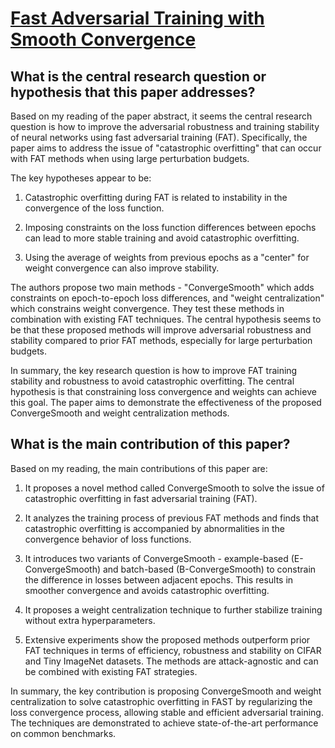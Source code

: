 # [Fast Adversarial Training with Smooth Convergence](https://arxiv.org/abs/2308.12857)

## What is the central research question or hypothesis that this paper addresses?

 Based on my reading of the paper abstract, it seems the central research question is how to improve the adversarial robustness and training stability of neural networks using fast adversarial training (FAT). Specifically, the paper aims to address the issue of "catastrophic overfitting" that can occur with FAT methods when using large perturbation budgets. 

The key hypotheses appear to be:

1) Catastrophic overfitting during FAT is related to instability in the convergence of the loss function.

2) Imposing constraints on the loss function differences between epochs can lead to more stable training and avoid catastrophic overfitting. 

3) Using the average of weights from previous epochs as a "center" for weight convergence can also improve stability.

The authors propose two main methods - "ConvergeSmooth" which adds constraints on epoch-to-epoch loss differences, and "weight centralization" which constrains weight convergence. They test these methods in combination with existing FAT techniques. The central hypothesis seems to be that these proposed methods will improve adversarial robustness and stability compared to prior FAT methods, especially for large perturbation budgets.

In summary, the key research question is how to improve FAT training stability and robustness to avoid catastrophic overfitting. The central hypothesis is that constraining loss convergence and weights can achieve this goal. The paper aims to demonstrate the effectiveness of the proposed ConvergeSmooth and weight centralization methods.


## What is the main contribution of this paper?

 Based on my reading, the main contributions of this paper are:

1. It proposes a novel method called ConvergeSmooth to solve the issue of catastrophic overfitting in fast adversarial training (FAT). 

2. It analyzes the training process of previous FAT methods and finds that catastrophic overfitting is accompanied by abnormalities in the convergence behavior of loss functions. 

3. It introduces two variants of ConvergeSmooth - example-based (E-ConvergeSmooth) and batch-based (B-ConvergeSmooth) to constrain the difference in losses between adjacent epochs. This results in smoother convergence and avoids catastrophic overfitting.

4. It proposes a weight centralization technique to further stabilize training without extra hyperparameters. 

5. Extensive experiments show the proposed methods outperform prior FAT techniques in terms of efficiency, robustness and stability on CIFAR and Tiny ImageNet datasets. The methods are attack-agnostic and can be combined with existing FAT strategies.

In summary, the key contribution is proposing ConvergeSmooth and weight centralization to solve catastrophic overfitting in FAST by regularizing the loss convergence process, allowing stable and efficient adversarial training. The techniques are demonstrated to achieve state-of-the-art performance on common benchmarks.
